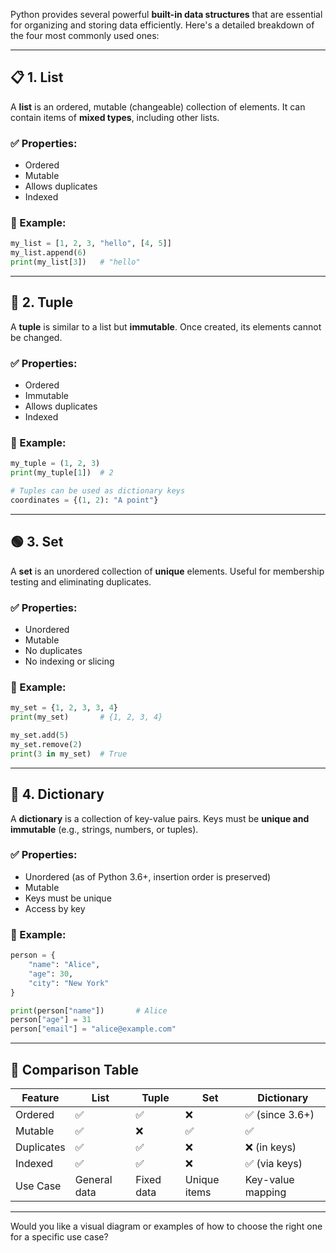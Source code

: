 Python provides several powerful **built-in data structures** that are essential for organizing and storing data efficiently. Here's a detailed breakdown of the four most commonly used ones:

---

## 📋 1. **List**

A **list** is an ordered, mutable (changeable) collection of elements. It can contain items of **mixed types**, including other lists.

### ✅ Properties:

* Ordered
* Mutable
* Allows duplicates
* Indexed

### 🧪 Example:

```python
my_list = [1, 2, 3, "hello", [4, 5]]
my_list.append(6)
print(my_list[3])   # "hello"
```

---

## 🔸 2. **Tuple**

A **tuple** is similar to a list but **immutable**. Once created, its elements cannot be changed.

### ✅ Properties:

* Ordered
* Immutable
* Allows duplicates
* Indexed

### 🧪 Example:

```python
my_tuple = (1, 2, 3)
print(my_tuple[1])  # 2

# Tuples can be used as dictionary keys
coordinates = {(1, 2): "A point"}
```

---

## 🟢 3. **Set**

A **set** is an unordered collection of **unique** elements. Useful for membership testing and eliminating duplicates.

### ✅ Properties:

* Unordered
* Mutable
* No duplicates
* No indexing or slicing

### 🧪 Example:

```python
my_set = {1, 2, 3, 3, 4}
print(my_set)       # {1, 2, 3, 4}

my_set.add(5)
my_set.remove(2)
print(3 in my_set)  # True
```

---

## 📙 4. **Dictionary**

A **dictionary** is a collection of key-value pairs. Keys must be **unique and immutable** (e.g., strings, numbers, or tuples).

### ✅ Properties:

* Unordered (as of Python 3.6+, insertion order is preserved)
* Mutable
* Keys must be unique
* Access by key

### 🧪 Example:

```python
person = {
    "name": "Alice",
    "age": 30,
    "city": "New York"
}

print(person["name"])       # Alice
person["age"] = 31
person["email"] = "alice@example.com"
```

---

## 🧾 Comparison Table

| Feature    | List         | Tuple      | Set          | Dictionary        |
| ---------- | ------------ | ---------- | ------------ | ----------------- |
| Ordered    | ✅            | ✅          | ❌            | ✅ (since 3.6+)    |
| Mutable    | ✅            | ❌          | ✅            | ✅                 |
| Duplicates | ✅            | ✅          | ❌            | ❌ (in keys)       |
| Indexed    | ✅            | ✅          | ❌            | ✅ (via keys)      |
| Use Case   | General data | Fixed data | Unique items | Key-value mapping |

---

Would you like a visual diagram or examples of how to choose the right one for a specific use case?
